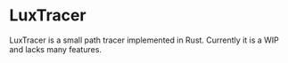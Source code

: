 # LuxTracer
LuxTracer is a small path tracer implemented in Rust. Currently it is a WIP and lacks many features.
